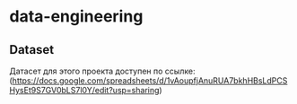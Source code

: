 # data-engineering
## Dataset

Датасет для этого проекта доступен по ссылке:  
(https://docs.google.com/spreadsheets/d/1vAoupfjAnuRUA7bkhHBsLdPCSHysEt9S7GV0bLS7l0Y/edit?usp=sharing)
